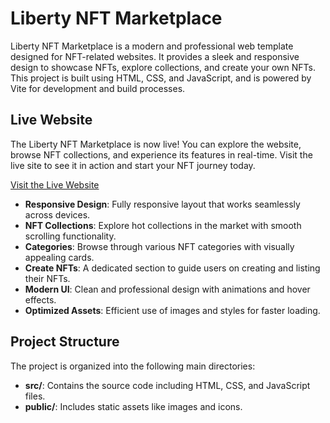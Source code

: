 # Liberty NFT Marketplace

Liberty NFT Marketplace is a modern and professional web template designed for NFT-related websites. It provides a sleek and responsive design to showcase NFTs, explore collections, and create your own NFTs. This project is built using HTML, CSS, and JavaScript, and is powered by Vite for development and build processes.

## Live Website

The Liberty NFT Marketplace is now live! You can explore the website, browse NFT collections, and experience its features in real-time. Visit the live site to see it in action and start your NFT journey today.

[Visit the Live Website](https://hackerx.in) 


- **Responsive Design**: Fully responsive layout that works seamlessly across devices.
- **NFT Collections**: Explore hot collections in the market with smooth scrolling functionality.
- **Categories**: Browse through various NFT categories with visually appealing cards.
- **Create NFTs**: A dedicated section to guide users on creating and listing their NFTs.
- **Modern UI**: Clean and professional design with animations and hover effects.
- **Optimized Assets**: Efficient use of images and styles for faster loading.

## Project Structure

The project is organized into the following main directories:
- **src/**: Contains the source code including HTML, CSS, and JavaScript files.
- **public/**: Includes static assets like images and icons.
